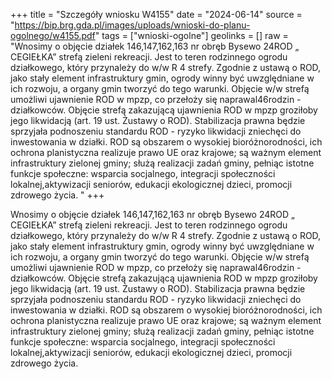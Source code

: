 +++
title = "Szczegóły wniosku W4155"
date = "2024-06-14"
source = "https://bip.brg.gda.pl/images/uploads/wnioski-do-planu-ogolnego/w4155.pdf"
tags = ["wnioski-ogolne"]
geolinks = []
raw = "Wnosimy o objęcie działek 146,147,162,163 nr obręb Bysewo 24ROD „ CEGIEŁKA” strefą zieleni  rekreacji. Jest to teren rodzinnego ogrodu działkowego, który przynależy do w/w R 4 strefy. Zgodnie z ustawą o ROD, jako stały element infrastruktury gmin, ogrody winny być uwzględniane w ich rozwoju, a organy gmin tworzyć do tego warunki. Objęcie w/w strefą umożliwi ujawnienie ROD w mpzp, co przełoży się naprawal46rodzin - działkowców. Objęcie strefą zakazującą ujawnienia ROD w mpzp groziłoby jego likwidacją (art. 19 ust. Żustawy o ROD). Stabilizacja prawna będzie sprzyjała podnoszeniu standardu ROD - ryzyko likwidacji zniechęci do inwestowania w działki. ROD są obszarem o wysokiej bioróżnorodności, ich ochrona planistyczna realizuje prawo UE oraz krajowe; są ważnym element infrastruktury zielonej gminy; służą realizacji zadań gminy, pełniąc istotne funkcje społeczne: wsparcia socjalnego, integracji społeczności lokalnej,aktywizacji seniorów, edukacji ekologicznej dzieci, promocji zdrowego  życia. "
+++

Wnosimy o objęcie działek 146,147,162,163 nr obręb Bysewo 24ROD „ CEGIEŁKA”
strefą zieleni  rekreacji. Jest to teren rodzinnego ogrodu działkowego, który przynależy do w/w
R 4
strefy. Zgodnie z ustawą o ROD, jako stały element infrastruktury gmin, ogrody winny być
uwzględniane w ich rozwoju, a organy gmin tworzyć do tego warunki. Objęcie w/w strefą
umożliwi ujawnienie ROD w mpzp, co przełoży się naprawal46rodzin - działkowców. Objęcie
strefą zakazującą ujawnienia ROD w mpzp groziłoby jego likwidacją (art. 19 ust. Żustawy o
ROD). Stabilizacja prawna będzie sprzyjała podnoszeniu standardu ROD - ryzyko likwidacji
zniechęci do inwestowania w działki. ROD są obszarem o wysokiej bioróżnorodności, ich ochrona
planistyczna realizuje prawo UE oraz krajowe; są ważnym element infrastruktury zielonej gminy;
służą realizacji zadań gminy, pełniąc istotne funkcje społeczne: wsparcia socjalnego, integracji
społeczności lokalnej,aktywizacji seniorów, edukacji ekologicznej dzieci, promocji zdrowego 
życia.



